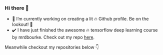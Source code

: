### Hi there 👋

<!--
**abhi8893/abhi8893** is a ✨ _special_ ✨ repository because its `README.md` (this file) appears on your GitHub profile.

Here are some ideas to get you started:

- 🔭 I’m currently working on ...
- 🌱 I’m currently learning ...
- 👯 I’m looking to collaborate on ...
- 🤔 I’m looking for help with ...
- 💬 Ask me about ...
- 📫 How to reach me: ...
- 😄 Pronouns: ...
- ⚡ Fun fact: ...
-->

- 🔭 I’m currently working on creating a lit :fire: Github profile. Be on the lookout! :eyes:
- ✔️ I have just finished the awesome 🔥 tensorflow deep learning course by mrdbourke. Check out my repo [here](https://github.com/abhi8893/tensorflow-deep-learning-mrdbourke).

Meanwhile checkout my repositories below 👇
